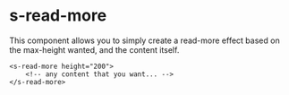 # s-read-more

This component allows you to simply create a read-more effect based on the max-height wanted, and the content itself.

```markup
<s-read-more height="200">
	<!-- any content that you want... -->
</s-read-more>
```
